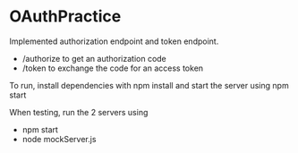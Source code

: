 # OAuthPractice

Implemented authorization endpoint and token endpoint. 
- /authorize to get an authorization code
- /token to exchange the code for an access token

To run, install dependencies with npm install and start the server using npm start

When testing, run the 2 servers using
- npm start
- node mockServer.js
